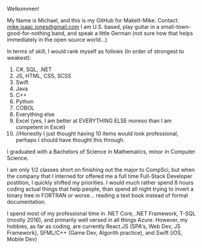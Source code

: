 Welkommen! 

My Name is Michael, and this is my GitHub for MakeIt-Mike.
Contact: mike.isaac.jones@gmail.com
I am U.S. based, play guitar in a small-town-good-for-nothing band, and speak a little German (not sure how that helps immediately in the open source world...)

In terms of skill, I would rank myself as follows (In order of strongest to weakest):
  1. C#, SQL, .NET
  2. JS, HTML, CSS, SCSS
  3. Swift
  4. Java
  5. C++
  6. Python
  7. COBOL
  8. Everything else
  9. Excel (yes, I am better at EVERYTHING ELSE moreso than I am competent in Excel)
  10. //Honestly I just thought having 10 items would look professional, perhaps I should have thought this through. 
    
I graduated with a Bachelors of Science in Mathematics, minor in Computer Science. 

I am only 1/2 classes short on finishing out the major to CompSci, 
but when the company that I interned for offered me a full time Full-Stack Developer postition, I quickly shifted my priorities.
I would much rather spend 8 hours coding actual things that help people, than spend all night trying to invert a binary tree in FORTRAN or worse... reading a text book instead of formal documentation.

I spend most of my professional time in .NET Core, .NET Framework, T-SQL (mostly 2016), and primarily well versed in all things Azure.
However, my hobbies, as far as coding, are currently React.JS (SPA's, Web Dev, JS Framework), SFML/C++ (Game Dev, Algorith practice), and Swift (iOS, Mobile Dev)

